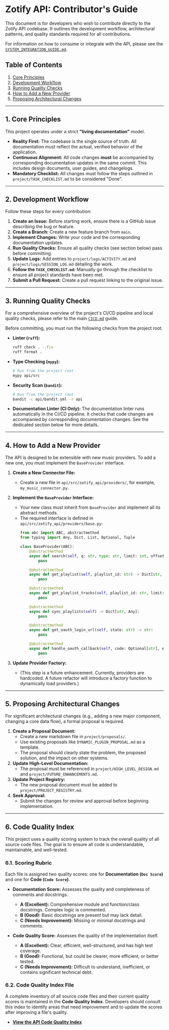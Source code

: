 # Zotify API: Contributor's Guide

This document is for developers who wish to contribute directly to the Zotify API codebase. It outlines the development workflow, architectural patterns, and quality standards required for all contributions.

For information on how to consume or integrate with the API, please see the [`SYSTEM_INTEGRATION_GUIDE.md`](./SYSTEM_INTEGRATION_GUIDE.md).

## Table of Contents
1.  [Core Principles](#1-core-principles)
2.  [Development Workflow](#2-development-workflow)
3.  [Running Quality Checks](#3-running-quality-checks)
4.  [How to Add a New Provider](#4-how-to-add-a-new-provider)
5.  [Proposing Architectural Changes](#5-proposing-architectural-changes)

---

## 1. Core Principles

This project operates under a strict **"living documentation"** model.
-   **Reality First:** The codebase is the single source of truth. All documentation must reflect the actual, verified behavior of the application.
-   **Continuous Alignment:** All code changes **must** be accompanied by corresponding documentation updates in the same commit. This includes design documents, user guides, and changelogs.
-   **Mandatory Checklist:** All changes must follow the steps outlined in `project/TASK_CHECKLIST.md` to be considered "Done".

---

## 2. Development Workflow

Follow these steps for every contribution:

1.  **Create an Issue:** Before starting work, ensure there is a GitHub issue describing the bug or feature.
2.  **Create a Branch:** Create a new feature branch from `main`.
3.  **Implement Changes:** Write your code and the corresponding documentation updates.
4.  **Run Quality Checks:** Ensure all quality checks (see section below) pass before committing.
5.  **Update Logs:** Add entries to `project/logs/ACTIVITY.md` and `project/logs/SESSION_LOG.md` detailing the work.
6.  **Follow the `TASK_CHECKLIST.md`:** Manually go through the checklist to ensure all project standards have been met.
7.  **Submit a Pull Request:** Create a pull request linking to the original issue.

---

## 3. Running Quality Checks

For a comprehensive overview of the project's CI/CD pipeline and local quality checks, please refer to the main [`CICD.md`](../../../project/CICD.md) guide.

Before committing, you must run the following checks from the project root.

-   **Linter (`ruff`):**
    ```bash
    ruff check . --fix
    ruff format .
    ```

-   **Type Checking (`mypy`):**
    ```bash
    # Run from the project root
    mypy api/src
    ```

-   **Security Scan (`bandit`):**
    ```bash
    # Run from the project root
    bandit -c api/bandit.yml -r api
    ```
-   **Documentation Linter (CI Only):**
    The documentation linter runs automatically in the CI/CD pipeline. It checks that code changes are accompanied by corresponding documentation changes. See the dedicated section below for more details.

---

## 4. How to Add a New Provider

The API is designed to be extensible with new music providers. To add a new one, you must implement the `BaseProvider` interface.

1.  **Create a New Connector File:**
    -   Create a new file in `api/src/zotify_api/providers/`, for example, `my_music_connector.py`.

2.  **Implement the `BaseProvider` Interface:**
    -   Your new class must inherit from `BaseProvider` and implement all its abstract methods.
    -   The required interface is defined in `api/src/zotify_api/providers/base.py`:
        ```python
        from abc import ABC, abstractmethod
        from typing import Any, Dict, List, Optional, Tuple

        class BaseProvider(ABC):
            @abstractmethod
            async def search(self, q: str, type: str, limit: int, offset: int) -> Tuple[List[Dict[str, Any]], int]:
                pass

            @abstractmethod
            async def get_playlist(self, playlist_id: str) -> Dict[str, Any]:
                pass

            @abstractmethod
            async def get_playlist_tracks(self, playlist_id: str, limit: int, offset: int) -> Dict[str, Any]:
                pass

            @abstractmethod
            async def sync_playlists(self) -> Dict[str, Any]:
                pass

            @abstractmethod
            async def get_oauth_login_url(self, state: str) -> str:
                pass

            @abstractmethod
            async def handle_oauth_callback(self, code: Optional[str], error: Optional[str], state: str) -> str:
                pass
        ```

3.  **Update Provider Factory:**
    -   (This step is a future enhancement. Currently, providers are hardcoded. A future refactor will introduce a factory function to dynamically load providers.)

---

## 5. Proposing Architectural Changes

For significant architectural changes (e.g., adding a new major component, changing a core data flow), a formal proposal is required.

1.  **Create a Proposal Document:**
    -   Create a new markdown file in `project/proposals/`.
    -   Use existing proposals like `DYNAMIC_PLUGIN_PROPOSAL.md` as a template.
    -   The proposal should clearly state the problem, the proposed solution, and the impact on other systems.
2.  **Update High-Level Documentation:**
    -   The proposal must be referenced in `project/HIGH_LEVEL_DESIGN.md` and `project/FUTURE_ENHANCEMENTS.md`.
3.  **Update Project Registry:**
    -   The new proposal document must be added to `project/PROJECT_REGISTRY.md`.
4.  **Seek Approval:**
    -   Submit the changes for review and approval before beginning implementation.

---

## 6. Code Quality Index

This project uses a quality scoring system to track the overall quality of all source code files. The goal is to ensure all code is understandable, maintainable, and well-tested.

### 6.1. Scoring Rubric

Each file is assigned two quality scores: one for **Documentation (`Doc Score`)** and one for **Code (`Code Score`)**.

-   **Documentation Score:** Assesses the quality and completeness of comments and docstrings.
    -   **A (Excellent):** Comprehensive module and function/class docstrings. Complex logic is commented.
    -   **B (Good):** Basic docstrings are present but may lack detail.
    -   **C (Needs Improvement):** Missing or minimal docstrings and comments.

-   **Code Quality Score:** Assesses the quality of the implementation itself.
    -   **A (Excellent):** Clear, efficient, well-structured, and has high test coverage.
    -   **B (Good):** Functional, but could be clearer, more efficient, or better tested.
    -   **C (Needs Improvement):** Difficult to understand, inefficient, or contains significant technical debt.

### 6.2. Code Quality Index File

A complete inventory of all source code files and their current quality scores is maintained in the **Code Quality Index**. Developers should consult this index to identify areas that need improvement and to update the scores after improving a file's quality.

-   **[View the API Code Quality Index](../reference/CODE_QUALITY_INDEX.md)**
